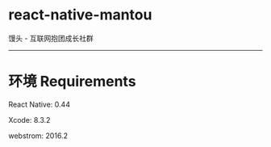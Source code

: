 # react-native-mantou 

馒头 - 互联网抱团成长社群

---

# 环境 Requirements

React Native: 0.44

Xcode: 8.3.2

webstrom: 2016.2

